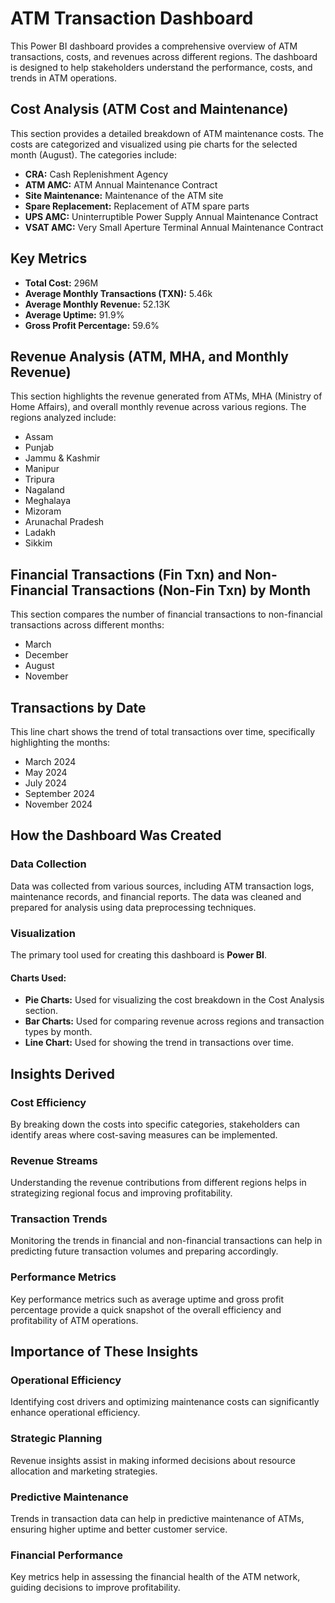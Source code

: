# ATM Transaction Dashboard

This Power BI dashboard provides a comprehensive overview of ATM transactions, costs, and revenues across different regions. The dashboard is designed to help stakeholders understand the performance, costs, and trends in ATM operations.

## Cost Analysis (ATM Cost and Maintenance)

This section provides a detailed breakdown of ATM maintenance costs. The costs are categorized and visualized using pie charts for the selected month (August). The categories include:

- **CRA:** Cash Replenishment Agency
- **ATM AMC:** ATM Annual Maintenance Contract
- **Site Maintenance:** Maintenance of the ATM site
- **Spare Replacement:** Replacement of ATM spare parts
- **UPS AMC:** Uninterruptible Power Supply Annual Maintenance Contract
- **VSAT AMC:** Very Small Aperture Terminal Annual Maintenance Contract

## Key Metrics

- **Total Cost:** 296M
- **Average Monthly Transactions (TXN):** 5.46k
- **Average Monthly Revenue:** 52.13K
- **Average Uptime:** 91.9%
- **Gross Profit Percentage:** 59.6%

## Revenue Analysis (ATM, MHA, and Monthly Revenue)

This section highlights the revenue generated from ATMs, MHA (Ministry of Home Affairs), and overall monthly revenue across various regions. The regions analyzed include:

- Assam
- Punjab
- Jammu & Kashmir
- Manipur
- Tripura
- Nagaland
- Meghalaya
- Mizoram
- Arunachal Pradesh
- Ladakh
- Sikkim

## Financial Transactions (Fin Txn) and Non-Financial Transactions (Non-Fin Txn) by Month

This section compares the number of financial transactions to non-financial transactions across different months:

- March
- December
- August
- November

## Transactions by Date

This line chart shows the trend of total transactions over time, specifically highlighting the months:

- March 2024
- May 2024
- July 2024
- September 2024
- November 2024

## How the Dashboard Was Created

### Data Collection

Data was collected from various sources, including ATM transaction logs, maintenance records, and financial reports. The data was cleaned and prepared for analysis using data preprocessing techniques.

### Visualization

The primary tool used for creating this dashboard is **Power BI**.

#### Charts Used:

- **Pie Charts:** Used for visualizing the cost breakdown in the Cost Analysis section.
- **Bar Charts:** Used for comparing revenue across regions and transaction types by month.
- **Line Chart:** Used for showing the trend in transactions over time.

## Insights Derived

### Cost Efficiency

By breaking down the costs into specific categories, stakeholders can identify areas where cost-saving measures can be implemented.

### Revenue Streams

Understanding the revenue contributions from different regions helps in strategizing regional focus and improving profitability.

### Transaction Trends

Monitoring the trends in financial and non-financial transactions can help in predicting future transaction volumes and preparing accordingly.

### Performance Metrics

Key performance metrics such as average uptime and gross profit percentage provide a quick snapshot of the overall efficiency and profitability of ATM operations.

## Importance of These Insights

### Operational Efficiency

Identifying cost drivers and optimizing maintenance costs can significantly enhance operational efficiency.

### Strategic Planning

Revenue insights assist in making informed decisions about resource allocation and marketing strategies.

### Predictive Maintenance

Trends in transaction data can help in predictive maintenance of ATMs, ensuring higher uptime and better customer service.

### Financial Performance

Key metrics help in assessing the financial health of the ATM network, guiding decisions to improve profitability.
